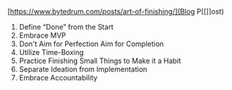 [https://www.bytedrum.com/posts/art-of-finishing/](Blog P[[]]ost)

1. Define “Done” from the Start
2. Embrace MVP
3. Don't Aim for Perfection Aim for Completion
3. Utilize Time-Boxing
4. Practice Finishing Small Things to Make it a Habit
5. Separate Ideation from Implementation
6. Embrace Accountability